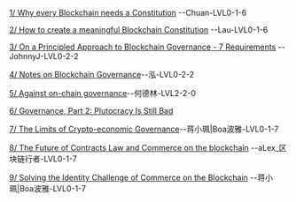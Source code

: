 [1/ Why every Blockchain needs a Constitution](https://steemit.com/blockchain/@dan/why-every-blockchain-needs-a-constitution) --Chuan-LVL0-1-6

[2/ How to create a meaningful Blockchain Constitution](https://steemit.com/eos/@dantheman/how-to-create-a-meaningful-blockchain-constitution) --Lau-LVL0-1-6

[3/ On a Principled Approach to Blockchain Governance - 7 Requirements](https://steemit.com/eos/@iang/on-a-principled-approach-to-blockchain-governance-7-requirements) --JohnnyJ-LVL0-2-2

[4/ Notes on Blockchain Governance](https://vitalik.ca/general/2017/12/17/voting.html)--泓-LVL0-2-2

[5/ Against on-chain governance](https://medium.com/@Vlad_Zamfir/against-on-chain-governance-a4ceacd040ca)--何德林-LVL2-2-0

[6/ Governance, Part 2: Plutocracy Is Still Bad](https://vitalik.ca/general/2018/03/28/plutocracy.html)

[7/ The Limits of Crypto-economic Governance](https://medium.com/@bytemaster/the-limits-of-crypto-economic-governance-9362b8d1d5aa)--蒋小珮|Boa波雅-LVL0-1-7

[8/ The Future of Contracts Law and Commerce on the blockchain](https://www.youtube.com/watch?v=cmWcWLKIHpY) --aLex_区块链行者-LVL0-1-7

[9/ Solving the Identity Challenge of Commerce on the Blockchain](https://www.youtube.com/watch?v=ZYIBfRi8UIg) --蒋小珮|Boa波雅-LVL0-1-7
